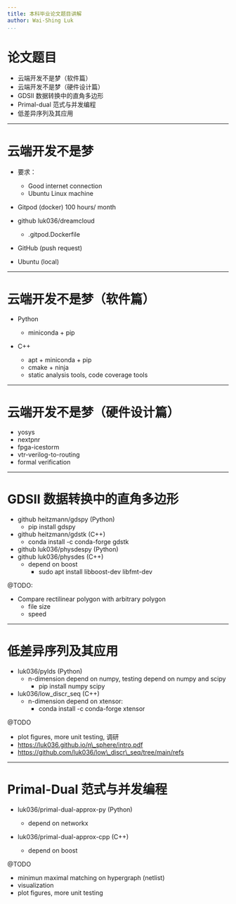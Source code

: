 ```yaml
---
title: 本科毕业论文题目讲解
author: Wai-Shing Luk
...
```


# 论文题目

- 云端开发不是梦（软件篇）
- 云端开发不是梦（硬件设计篇）
- GDSII 数据转换中的直角多边形
- Primal-dual 范式与并发编程
- 低差异序列及其应用

---

# 云端开发不是梦

- 要求：

  - Good internet connection
  - Ubuntu Linux machine

- Gitpod (docker) 100 hours/ month
- github luk036/dreamcloud
  - .gitpod.Dockerfile
- GitHub (push request)

- Ubuntu (local)

---

# 云端开发不是梦（软件篇）

- Python

  - miniconda + pip

- C++
  - apt + miniconda + pip
  - cmake + ninja
  - static analysis tools, code coverage tools

---

# 云端开发不是梦（硬件设计篇）

- yosys
- nextpnr
- fpga-icestorm
- vtr-verilog-to-routing
- formal verification

---

# GDSII 数据转换中的直角多边形

- github heitzmann/gdspy (Python)
  - pip install gdspy
- github heitzmann/gdstk (C++)
  - conda install -c conda-forge gdstk
- github luk036/physdespy (Python)
- github luk036/physdes (C++)
  - depend on boost
    - sudo apt install libboost-dev libfmt-dev

@TODO:

- Compare rectilinear polygon with arbitrary polygon
  - file size
  - speed

---

# 低差异序列及其应用

- luk036/pylds (Python)
  - n-dimension depend on numpy, testing depend on numpy and scipy
    - pip install numpy scipy
- luk036/low_discr_seq (C++)
  - n-dimension depend on xtensor:
    - conda install -c conda-forge xtensor

@TODO

- plot figures, more unit testing, 调研
- https://luk036.github.io/n\_sphere/intro.pdf
- https://github.com/luk036/low\_discr\_seq/tree/main/refs

---

# Primal-Dual 范式与并发编程

- luk036/primal-dual-approx-py (Python)

  - depend on networkx

- luk036/primal-dual-approx-cpp (C++)
  - depend on boost

@TODO

- minimun maximal matching on hypergraph (netlist)
- visualization
- plot figures, more unit testing
